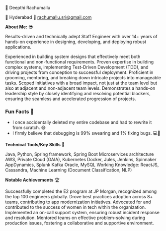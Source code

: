 🌟 Deepthi Rachumallu

📍 Hyderabad  📧 rachumallu.sri@gmail.com

**About Me:** 😎

Results-driven and technically adept Staff Engineer with over 14+ years of hands-on experience in designing, developing, and deploying robust applications.

Experienced in building system designs that effectively meet both functional and non-functional requirements. Proven expertise in building complex systems, implementing Test-Driven Development (TDD), and driving projects from conception to successful deployment. Proficient in grooming, mentoring, and breaking down intricate projects into manageable tasks. Scoped initiatives with a broad impact, not just at the team level but also at adjacent and non-adjacent team levels. Demonstrates a hands-on leadership style by closely identifying and resolving potential blockers, ensuring the seamless and accelerated progression of projects.

### Fun Facts 🎉

- I once accidentally deleted my entire codebase and had to rewrite it from scratch. 😅
- I firmly believe that debugging is 99% swearing and 1% fixing bugs. 💻🤬

**Technical Tools/Key Skills** 🍳

Java, Python, Spring framework, Spring Boot
Microservices architecture
AWS, Private Cloud (GAIA), Kubernetes
Docker, Jules, Jenkins, Spinnaker
AppDynamics, Splunk
Kafka
Oracle, MySQL
Working Knowledge: ReactJS, Cassandra, Machine Learning (Document Classification, NLP)

**Notable Achievements** 🏆

Successfully completed the E2 program at JP Morgan, recognized among the top 100 engineers globally.
Drove best practices adoption across 8+ teams, contributing to app modernization initiatives.
Advocated for and contributed to the success of women in tech within the organization.
Implemented an on-call support system, ensuring robust incident response and resolution.
Mentored teams on effective problem-solving during production issues, fostering a collaborative and supportive environment.

